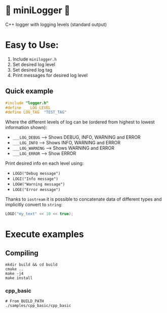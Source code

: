 # 🐛 miniLogger 🐞

C++ logger with logging levels (standard output)


# Easy to Use:

1) Include `minilogger.h`
2) Set desired log level
3) Set desired log tag 
4) Print messages for desired log level

## Quick example

```cpp
#include "logger.h"
#define ___LOG_LEVEL
#define LOG_TAG  "TEST_TAG"
```
Where the different levels of log can be (ordered from highest to lowest information shown):

+ `___LOG_DEBUG` --> Shows DEBUG, INFO, WARNING and ERROR
+ `___LOG_INFO` --> Shows INFO, WARNING and ERROR
+ `___LOG_WARNING` --> Shows WARNING and ERROR
+ `___LOG_ERROR` --> Show ERROR

Print desired info en each level using:

+ `LOGD("Debug message")`
+ `LOGI("Info message")`
+ `LOGW("Warning message")`
+ `LOGE("Error message")`

Thanks to `iostream` it is possible to concatenate data of different types and implicitly convert to `string`:

```c++
LOGD("my_text" << 10 << true);
```

# Execute examples

## Compiling

```
mkdir build && cd build
cmake ..
make -j4
make install
```

### cpp_basic

```
# From BUILD_PATH
./samples/cpp_basic/cpp_basic
```
